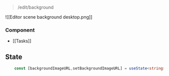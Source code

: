 > 
> /edit/background
> 
![[Editor scene background desktop.png]]

### Component
- [[Tasks]]

## State
```ts
	const [backgroundImageURL,setBackgroundImageURL] = useState<string>("");
```